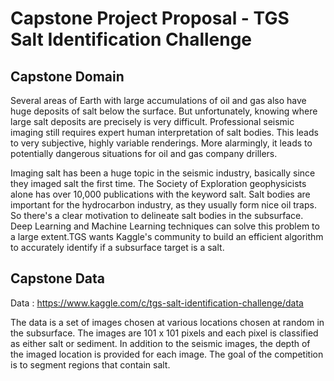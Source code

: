 # Capstone Project Proposal - TGS Salt Identification Challenge 

## Capstone Domain 

Several areas of Earth with large accumulations of oil and gas also have huge deposits of salt below the surface.
But unfortunately, knowing where large salt deposits are precisely is very difficult. Professional seismic imaging still requires expert human interpretation of salt bodies. This leads to very subjective, highly variable renderings. More alarmingly, it leads to potentially dangerous situations for oil and gas company drillers.

Imaging salt has been a huge topic in the seismic industry, basically since they imaged salt the first time. The Society of Exploration geophysicists alone has over 10,000 publications with the keyword salt. Salt bodies are important for the hydrocarbon industry, as they usually form nice oil traps. So there's a clear motivation to delineate salt bodies in the subsurface.
Deep Learning and Machine Learning techniques can solve this problem to a large extent.TGS wants Kaggle's community to build an efficient algorithm to accurately identify if a subsurface target is a salt.

## Capstone Data 

Data : https://www.kaggle.com/c/tgs-salt-identification-challenge/data

The data is a set of images chosen at various locations chosen at random in the subsurface. The images are 101 x 101 pixels and each pixel is classified as either salt or sediment. In addition to the seismic images, the depth of the imaged location is provided for each image. The goal of the competition is to segment regions that contain salt.
